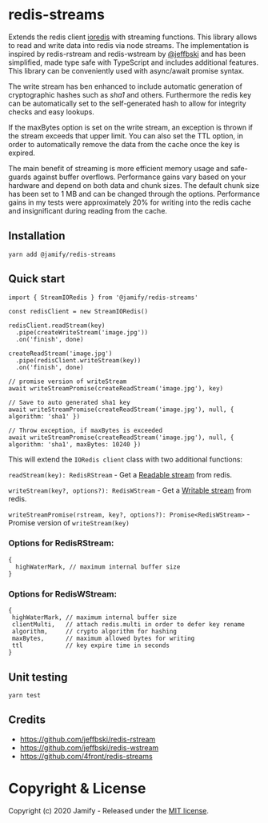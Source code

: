 # redis-streams

Extends the redis client [ioredis](https://github.com/luin/ioredis) with streaming functions.
This library allows to read and write data into redis via node streams. The implementation is
inspired by redis-rstream and redis-wstream by [@jeffbski](https://github.com/jeffbski) and
has been simplified, made type safe with TypeScript and includes additional features.
This library can be conveniently used with async/await promise syntax.

The write stream has ben enhanced to include automatic generation of cryptographic hashes
such as _sha1_ and others. Furthermore the redis key can be automatically set to the
self-generated hash to allow for integrity checks and easy lookups.

If the maxBytes option is set on the write stream, an exception is thrown if the stream
exceeds that upper limit. You can also set the TTL option, in order to automatically remove
the data from the cache once the key is expired.

The main benefit of streaming is more efficient memory usage and safe-guards against buffer overflows.
Performance gains vary based on your hardware and depend on both data and chunk sizes. The default
chunk size has been set to 1 MB and can be changed through the options. Performance gains in my tests
were approximately 20% for writing into the redis cache and insignificant during reading from the cache.

## Installation

```
yarn add @jamify/redis-streams
```

## Quick start

```
import { StreamIORedis } from '@jamify/redis-streams'

const redisClient = new StreamIORedis()

redisClient.readStream(key)
  .pipe(createWriteStream('image.jpg'))
  .on('finish', done)

createReadStream('image.jpg')
  .pipe(redisClient.writeStream(key))
  .on('finish', done)

// promise version of writeStream
await writeStreamPromise(createReadStream('image.jpg'), key)

// Save to auto generated sha1 key
await writeStreamPromise(createReadStream('image.jpg'), null, { algorithm: 'sha1' })

// Throw exception, if maxBytes is exceeded
await writeStreamPromise(createReadStream('image.jpg'), null, { algorithm: 'sha1', maxBytes: 10240 })

```

This will extend the `IORedis client` class with two additional functions:

`readStream(key): RedisRStream` - Get a [Readable stream](https://nodejs.org/api/stream.html#stream_class_stream_readable) from redis.

`writeStream(key?, options?): RedisWStream` - Get a [Writable stream](https://nodejs.org/api/stream.html#stream_class_stream_writable) from redis.

`writeStreamPromise(rstream, key?, options?): Promise<RedisWStream>` - Promise version of `writeStream(key)`

### Options for RedisRStream:

```
{ 
  highWaterMark, // maximum internal buffer size
}
```

### Options for RedisWStream:

```
{ 
 highWaterMark, // maximum internal buffer size
 clientMulti,   // attach redis.multi in order to defer key rename
 algorithm,     // crypto algorithm for hashing
 maxBytes,      // maximum allowed bytes for writing
 ttl            // key expire time in seconds
}
```

## Unit testing

```
yarn test
```

## Credits

- https://github.com/jeffbski/redis-rstream
- https://github.com/jeffbski/redis-wstream
- https://github.com/4front/redis-streams

# Copyright & License

Copyright (c) 2020 Jamify - Released under the [MIT license](LICENSE).
